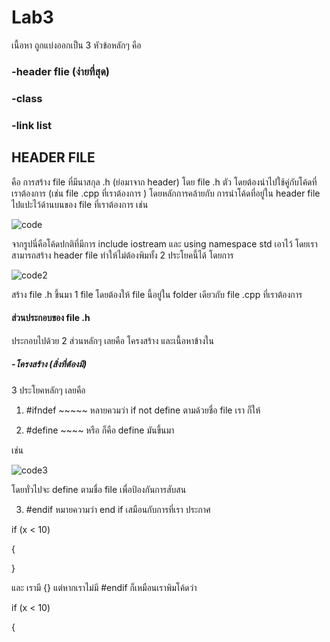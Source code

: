 # Lab3
เนื้อหา ถูกแบ่งออกเป็น 3 หัวข้อหลักๆ คือ 

### -header flie (ง่ายที่สุด)
### -class
### -link list

## HEADER FILE

 คือ การสร้าง file ที่มีนาสกุล .h (ย่อมาจาก header) โดย file .h ตัว โดยต้องนำไปใช้คู่กับโค้ดที่เราต้องการ (เช่น file .cpp ที่เราต้องการ ) โดยหลักการคล้ายกับ การนำโค้ดที่อยู่ใน header file ไปแปะไว้ด้านบนของ file ที่เราต้องการ เช่น 

 ![code](https://media.discordapp.net/attachments/784804366904590388/1073928128910598154/image.png)

 จากรูปนี่คือโค้ดปกติที่มีการ include iostream และ using namespace std เอาไว้ โดยเราสามารถสร้าง header file ทำให้ไม่ต้องพิมทั้ง 2 ประโยคนี้ได้ โดยการ

 ![code2](https://media.discordapp.net/attachments/784804366904590388/1073929895996051467/image.png)

 สร้าง file .h ขึ้นมา 1 file โดยต้องให้ file นี้อยู่ใน folder เดียวกับ file .cpp ที่เราต้องการ

 #### ส่วนประกอบของ file .h
 ประกอบไปด้วย 2 ส่วนหลักๆ เลยคือ โครงสร้าง และเนื้อหาข้างใน

 ##### -โครงสร้าง (สิ่งที่ต้องมี)

 3 ประโยคหลักๆ เลยคือ 

1. #ifndef ~~~~~
หลายควมว่า if not define ตามด้วยชื่อ file เรา ก็ให้

2. #define ~~~~ หรือ ก็คือ define มันขึ้นมา

เช่น


![code3](https://media.discordapp.net/attachments/784804366904590388/1073933050783744100/image.png)



 โดยทั่วไปจะ define ตามชื่อ file เพื่อป้องกันการสับสน

 3. #endif หมายความว่า end if 
 เสมือนกับการที่เรา ประกาศ 

 if (x < 10)

 {


 }

 และ เรามี {} แต่หากเราไม่มี #endif ก็เหมือนเราพิมโค้ดว่า 

 if (x < 10)

 {


